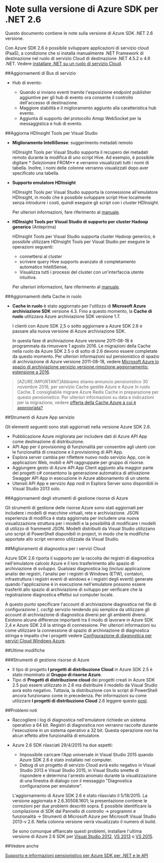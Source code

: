 <properties 
   pageTitle="Note sulla versione di Azure SDK per .NET 2.6" 
   description="Note sulla versione di Azure SDK per .NET 2.6" 
   services="app-service/web" 
   documentationCenter=".net" 
   authors="Juliako" 
   manager="erikre" 
   editor=""/>

<tags
   ms.service="app-service"
   ms.devlang="multiple"
   ms.topic="article"
   ms.tgt_pltfrm="na"
   ms.workload="integration" 
   ms.date="10/17/2016"
   ms.author="juliako"/>

 
# <a name="azure-sdk-for-net-26-release-notes"></a>Note sulla versione di Azure SDK per .NET 2.6

Questo documento contiene le note sulla versione di Azure SDK .NET 2.6 versione. 

Con Azure SDK 2.6 è possibile sviluppare applicazioni di servizio cloud (PaaS), a condizione che si installa manualmente .NET Framework di destinazione nel ruolo di servizio Cloud di destinazione .NET 4.5.2 o 4.6 .NET. Vedere [installare .NET su un ruolo di servizio Cloud](http://go.microsoft.com/fwlink/?LinkID=309796).


##<a name="service-bus-updates"></a>Aggiornamenti di Bus di servizio

- Hub di evento: 

    - Quando si inviano eventi tramite l'esposizione endpoint publisher aggiuntive per gli hub di evento ora consente il controllo dell'accesso di destinazione.
    - Maggiore stabilità e il miglioramento aggiunto alla caratteristica hub evento.
    - Aggiunta di supporto del protocollo Amqp WebSocket per la messaggistica e hub di evento.

##<a name="hdinsight-tools-for-visual-studio-updates"></a>Aggiorna HDInsight Tools per Visual Studio

- **Miglioramento IntelliSense**: suggerimento metadati remoto

    HDInsight Tools per Visual Studio supporta il recupero dei metadati remoto durante la modifica di uno script Hive. Ad esempio, è possibile digitare * *Selezionare* FROM** e verranno visualizzati tutti i nomi di tabella. Inoltre, i nomi delle colonne verranno visualizzati dopo aver specificato una tabella.

- **Supporto emulatore HDInsight**

    HDInsight Tools per Visual Studio supporta la connessione all'emulatore HDInsight, in modo che è possibile sviluppare script Hive localmente senza introdurre i costi, quindi eseguire gli script con i cluster HDInsight. 

    Per ulteriori informazioni, fare riferimento al [manuale](http://go.microsoft.com/fwlink/?LinkID=529540&clcid=0x409).

- **HDInsight Tools per Visual Studio di supporto per cluster Hadoop generico** (Anteprima)

    HDInsight Tools per Visual Studio supporta cluster Hadoop generico, è possibile utilizzare HDInsight Tools per Visual Studio per eseguire le operazioni seguenti:

    - connettersi al cluster 
    - scrivere query Hive supporto avanzato di completamento automatico IntelliSense, 
    - Visualizza tutti i processi del cluster con un'interfaccia utente intuitiva. 

    Per ulteriori informazioni, fare riferimento al [manuale](http://go.microsoft.com/fwlink/?LinkID=529540&clcid=0x409).

##<a name="in-role-cache-updates"></a>Aggiornamenti della Cache in ruolo

- **Cache in ruolo** è stato aggiornato per l'utilizzo di **Microsoft Azure archiviazione SDK** versione 4.3. Fino a questo momento, la **Cache di ruolo** utilizzava Azure archiviazione SDK versione 1.7.

    I clienti con Azure SDK 2,5 o sotto aggiornare a Azure SDK 2.6 e passare alla nuova versione di Azure archiviazione SDK. 

    In questa fase di archiviazione Azure versione 2011-08-18 è programmata da rimuovere 1 agosto 2016. Le migrazioni della Cache nella ruolo da Azure SDK 2.5 o di sotto di 2.6 devono essere completate da questo momento. Per ulteriori informazioni sul pensionistico di spazio di archiviazione di Azure versione 2011-08-18, vedere [Microsoft Azure lo spazio di archiviazione servizio versione rimozione aggiornamento: estensione a 2016](http://blogs.msdn.com/b/windowsazurestorage/archive/2015/10/19/microsoft-azure-storage-service-version-removal-update-extension-to-2016.aspx).

>[AZURE.IMPORTANT]Abbiamo stiamo annuncio pensionistico 30 novembre 2016, per servizio Cache gestite Azure e Azure In ruolo Cache. È consigliabile migrare Azure Redis Cache in preparazione per questo pensionistico. Per ulteriori informazioni su data e indicazioni per la migrazione, vedere [offerta della Cache Azure a cui è appropriata?](../redis-cache/cache-faq.md#which-azure-cache-offering-is-right-for-me)

##<a name="azure-app-service-tools"></a>Strumenti di Azure App servizio

Gli elementi seguenti sono stati aggiornati nella versione Azure SDK 2.6.

- Pubblicazione Azure migliorata per includere dati di Azure API App come destinazione di distribuzione.
- API App per il provisioning di funzionalità per consentire agli utenti con le funzionalità di creazione e il provisioning di API App.
- Esplora server cambia per riflettere nuovo nodo servizio App, con le applicazioni Web, mobili e API raggruppate per gruppo di risorse.
- Aggiungere gesto di Azure API App Client aggiunto alla maggior parte dei progetti c# consentono la generazione automatica di attivazione Swagger API App in esecuzione in Azure abbonamento di un utente.
- Utensili API App e servizio App nodi in Esplora Server sono disponibili in Visual Studio 2013 solo. 

##<a name="azure-resource-manager-tools-updates"></a>Aggiornamenti degli strumenti di gestione risorse di Azure

Gli strumenti di gestione delle risorse Azure sono stati aggiornati per includere i modelli di macchine virtuali, rete e archiviazione. JSON esperienza di modifica è stata aggiornata per includere una nuova visualizzazione struttura per i modelli e la possibilità di modificare i modelli di utilizzo di frammenti JSON. Modelli distribuiti da Visual Studio utilizzano uno script di PowerShell disponibili in project, in modo che le modifiche apportate allo script verranno utilizzate da Visual Studio.

##<a name="diagnostics-improvements-for-cloud-services"></a>Miglioramenti di diagnostica per i servizi Cloud

Azure SDK 2.6 riporta il supporto per la raccolta dei registri di diagnostica nell'emulatore calcolo Azure e il loro trasferimento allo spazio di archiviazione di sviluppo. Qualsiasi diagnostica log (inclusi applicazione analisi dei registri, l'analisi per i registri di Windows (ETW), contatori, infrastruttura i registri eventi di windows e i registri degli eventi) generate quando l'applicazione è in esecuzione nell'emulatore possono essere trasferiti allo spazio di archiviazione di sviluppo per verificare che la registrazione diagnostica effettui sul computer locale. 

A questo punto specificare l'account di archiviazione diagnostica nel file di configurazione (. cscfg) servizio rendendo più semplice da utilizzare gli account di archiviazione di diagnostica diversi per gli ambienti diversi. Esistono alcune differenze importanti tra il modo di lavorare in Azure SDK 2,4 e Azure SDK 2.6 la stringa di connessione. Per ulteriori informazioni su come utilizzare la connessione di spazio di archiviazione di diagnostica stringa e impatto che i progetti vedere [Configurazione di diagnostica per servizi Cloud Windows Azure](http://go.microsoft.com/fwlink/?LinkID=532784).

##<a name="breaking-changes"></a>Ultime modifiche

###<a name="azure-resource-manager-tools"></a>Strumenti di gestione risorse di Azure 

- Il tipo di progetto **I progetti di distribuzione Cloud** in Azure SDK 2.5 è stato rinominato al **Gruppo di risorse Azure**.
- Tipo di **Progetti di distribuzione cloud** dei progetti creati in Azure SDK 2.5 può essere utilizzato in 2.6 ma distribuire il modello da Visual Studio avrà esito negativo. Tuttavia, la distribuzione con lo script di PowerShell ancora funzionano come in precedenza.  Per informazioni su come utilizzare **I progetti di distribuzione Cloud** 2.6 leggere questo [post](http://go.microsoft.com/fwlink/?LinkID=534086).
 
##<a name="known-issues"></a>Problemi noti

- Raccogliere i log di diagnostica nell'emulatore richiede un sistema operativo a 64 bit. Registri di diagnostica non verranno raccolte durante l'esecuzione in un sistema operativo a 32 bit. Questa operazione non ha alcun effetto altre funzionalità di emulatore. 

- Azure 2.6 SDK rilasciati 29/4/2015 ha due aspetti: 

    - Impossibile caricare l'App universale in Visual Studio 2015 quando Azure SDK 2.6 è stato installato nel computer.
    - Debug di un progetto di servizio Cloud avrà esito negativo in Visual Studio 2013 e Visual Studio 2015, in Visual Studio smette di rispondere e determina l'arresto anomalo durante la visualizzazione di una finestra di dialogo con il messaggio "Diagnostica configurazione per emulatore".
    
    L'aggiornamento di Azure SDK 2.6 è stato rilasciato il 5/18/2015. La versione aggiornata è 2.6.30508.1601; la presentazione contiene le correzioni per due problemi descritti sopra. È possibile identificare la compilazione di SDK dal Pannello di controllo -> programmi e funzionalità -> Strumenti di Microsoft Azure per Microsoft Visual Studio 2013-v 2.6. Nella colonna versione verrà visualizzato il numero di build.

    Se sono comunque affiancate questi problemi, installare l'ultima versione di Azure 2.6 SDK per [Visual Studio 2012](http://go.microsoft.com/fwlink/p/?linkid=323511&clcid=0x409), [VS 2013](http://go.microsoft.com/fwlink/p/?linkid=323510&clcid=0x409) o [VS 2015](http://go.microsoft.com/fwlink/?linkid=518003&clcid=0x409).
 
##<a name="see-also"></a>Vedere anche

[Supporto e informazioni pensionistico per Azure SDK per .NET e le API](https://msdn.microsoft.com/library/azure/dn479282.aspx/)
